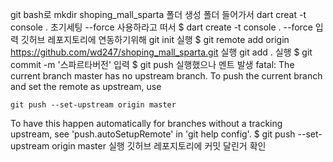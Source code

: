 git bash로 mkdir shoping_mall_sparta 폴더 생성
폴더 들어가서 dart creat -t console . 초기세팅
--force 사용하라고 떠서
$ dart create -t console . --force 입력
깃허브 레포지토리에 연동하기위해 git init 실행
$ git remote add origin https://github.com/wd247/shoping_mall_sparta.git 실행
git add . 실행
$ git commit -m '스파르타버전' 입력
$ git push 실행했으나 멘트 발생 
fatal: The current branch master has no upstream branch.
To push the current branch and set the remote as upstream, use

    git push --set-upstream origin master

To have this happen automatically for branches without a tracking
upstream, see 'push.autoSetupRemote' in 'git help config'.
$     git push --set-upstream origin master 실행
깃허브 레포지토리에 커밋 달린거 확인